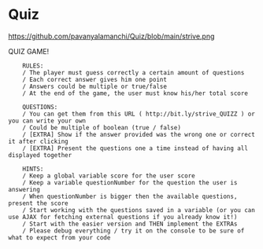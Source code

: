 # Quiz

https://github.com/pavanyalamanchi/Quiz/blob/main/strive.png

QUIZ GAME!

        RULES:
        / The player must guess correctly a certain amount of questions
        / Each correct answer gives him one point
        / Answers could be multiple or true/false
        / At the end of the game, the user must know his/her total score

        QUESTIONS:
        / You can get them from this URL ( http://bit.ly/strive_QUIZZ ) or you can write your own
        / Could be multiple of boolean (true / false)
        / [EXTRA] Show if the answer provided was the wrong one or correct it after clicking
        / [EXTRA] Present the questions one a time instead of having all displayed together

        HINTS:
        / Keep a global variable score for the user score
        / Keep a variable questionNumber for the question the user is answering
        / When questionNumber is bigger then the available questions, present the score
        / Start working with the questions saved in a variable (or you can use AJAX for fetching external questions if you already know it!)
        / Start with the easier version and THEN implement the EXTRAs
        / Please debug everything / try it on the console to be sure of what to expect from your code
